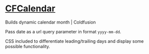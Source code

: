 # [CFCalendar](http://ollietinsley.com/coldfusion/calendar-git.cfm)
Builds dynamic calendar month | Coldfusion

Pass date as a url query parameter in format `yyyy-mm-dd`.

CSS included to differentiate leading/trailing days and display some possible functionality. 
